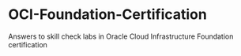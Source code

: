 # OCI-Foundation-Certification
Answers to skill check labs in Oracle Cloud Infrastructure Foundation certification 
